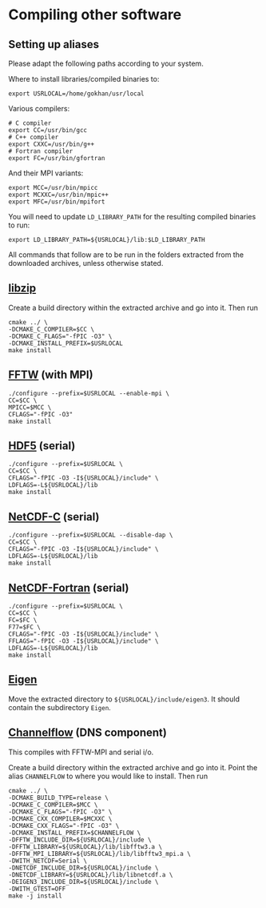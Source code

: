 # Compiling other software
## Setting up aliases
Please adapt the following paths according to your system.

Where to install libraries/compiled binaries to:
```
export USRLOCAL=/home/gokhan/usr/local
```
Various compilers:
```
# C compiler
export CC=/usr/bin/gcc
# C++ compiler
export CXXC=/usr/bin/g++
# Fortran compiler
export FC=/usr/bin/gfortran
```
And their MPI variants:
```
export MCC=/usr/bin/mpicc
export MCXXC=/usr/bin/mpic++
export MFC=/usr/bin/mpifort
```
You will need to update `LD_LIBRARY_PATH` for the resulting compiled binaries
to run:
```
export LD_LIBRARY_PATH=${USRLOCAL}/lib:$LD_LIBRARY_PATH
```
All commands that follow are to be run in the folders extracted from
the downloaded archives, unless otherwise stated.

## [libzip](https://libzip.org/download/)
Create a build directory within the extracted archive and go into it.
Then run
```
cmake ../ \
-DCMAKE_C_COMPILER=$CC \
-DCMAKE_C_FLAGS="-fPIC -O3" \
-DCMAKE_INSTALL_PREFIX=$USRLOCAL
make install
```

## [FFTW](https://www.fftw.org/download.html) (with MPI)
```
./configure --prefix=$USRLOCAL --enable-mpi \
CC=$CC \
MPICC=$MCC \
CFLAGS="-fPIC -O3"
make install
```

## [HDF5](https://www.hdfgroup.org/downloads/hdf5) (serial)
```
./configure --prefix=$USRLOCAL \
CC=$CC \
CFLAGS="-fPIC -O3 -I${USRLOCAL}/include" \
LDFLAGS=-L${USRLOCAL}/lib
make install
```

## [NetCDF-C](https://downloads.unidata.ucar.edu/netcdf/) (serial)
```
./configure --prefix=$USRLOCAL --disable-dap \
CC=$CC \
CFLAGS="-fPIC -O3 -I${USRLOCAL}/include" \
LDFLAGS=-L${USRLOCAL}/lib
make install
```

## [NetCDF-Fortran](https://downloads.unidata.ucar.edu/netcdf/) (serial)
```
./configure --prefix=$USRLOCAL \
CC=$CC \
FC=$FC \
F77=$FC \
CFLAGS="-fPIC -O3 -I${USRLOCAL}/include" \
FFLAGS="-fPIC -O3 -I${USRLOCAL}/include" \
LDFLAGS=-L${USRLOCAL}/lib
make install
```

## [Eigen](https://gitlab.com/libeigen/eigen/-/releases)
Move the extracted directory to `${USRLOCAL}/include/eigen3`.
It should contain the subdirectory `Eigen`.

## [Channelflow](https://github.com/epfl-ecps/channelflow) (DNS component)
This compiles with FFTW-MPI and serial i/o.

Create a build directory within the extracted archive and go into it.
Point the alias `CHANNELFLOW` to where you would like to install.
Then run
```
cmake ../ \
-DCMAKE_BUILD_TYPE=release \
-DCMAKE_C_COMPILER=$MCC \
-DCMAKE_C_FLAGS="-fPIC -O3" \
-DCMAKE_CXX_COMPILER=$MCXXC \
-DCMAKE_CXX_FLAGS="-fPIC -O3" \
-DCMAKE_INSTALL_PREFIX=$CHANNELFLOW \
-DFFTW_INCLUDE_DIR=${USRLOCAL}/include \
-DFFTW_LIBRARY=${USRLOCAL}/lib/libfftw3.a \
-DFFTW_MPI_LIBRARY=${USRLOCAL}/lib/libfftw3_mpi.a \
-DWITH_NETCDF=Serial \
-DNETCDF_INCLUDE_DIR=${USRLOCAL}/include \
-DNETCDF_LIBRARY=${USRLOCAL}/lib/libnetcdf.a \
-DEIGEN3_INCLUDE_DIR=${USRLOCAL}/include \
-DWITH_GTEST=OFF
make -j install
```
